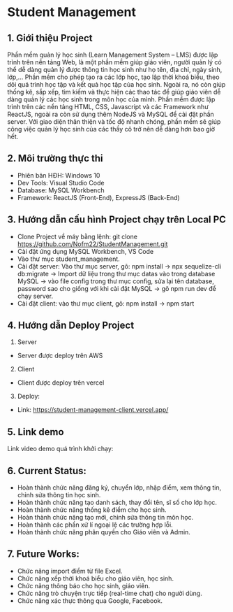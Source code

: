 # Student Management

## 1. Giới thiệu Project

Phần mềm quản lý học sinh (Learn Management System – LMS) được lập trình trên nền tảng Web, là một phần mềm giúp giáo viên, người quản lý có thể dễ dàng quản lý được thông tin học sinh như họ tên, địa chỉ, ngày sinh, lớp,… Phần mềm cho phép tạo ra các lớp học, tạo lập thời khoá biểu, theo dõi quá trình học tập và kết quả học tập của học sinh. Ngoài ra, nó còn giúp thống kê, sắp xếp, tìm kiếm và thực hiện các thao tác để giúp giáo viên dễ dàng quản lý các học sinh trong môn học của mình. Phần mềm được lập trình trên các nền tảng HTML, CSS, Javascript và các Framework như ReactJS, ngoài ra còn sử dụng thêm NodeJS và MySQL để cài đặt phần server. Với giao diện thân thiện và tốc độ nhanh chóng, phần mềm sẽ giúp công việc quản lý học sinh của các thầy cô trở nên dễ dàng hơn bao giờ hết.

## 2. Môi trường thực thi

- Phiên bản HĐH: Windows 10
- Dev Tools: Visual Studio Code
- Database: MySQL Workbench
- Framework: ReactJS (Front-End), ExpressJS (Back-End)

## 3. Hướng dẫn cấu hình Project chạy trên Local PC

- Clone Project về máy bằng lệnh: git clone https://github.com/Nofm22/StudentManagement.git
- Cài đặt ứng dụng MySQL Workbench, VS Code
- Vào thư mục student_management.
- Cài đặt server: Vào thư mục server, gõ: npm install -> npx sequelize-cli db:migrate -> Import dữ liệu trong thư mục datas vào trong database MySQL -> vào file config trong thư mục config, sửa lại tên database, password sao cho giống với khi cài đặt MySQL -> gõ npm run dev để chạy server.
- Cài đặt client: vào thư mục client, gõ: npm install -> npm start

## 4. Hướng dẫn Deploy Project

1. Server

- Server được deploy trên AWS

2. Client

- Client được deploy trên vercel

3. Deploy:

- Link: https://student-management-client.vercel.app/

## 5. Link demo

Link video demo quá trình khởi chạy:

## 6. Current Status:

- Hoàn thành chức năng đăng ký, chuyển lớp, nhập điểm, xem thông tin, chỉnh sửa thông tin học sinh.
- Hoàn thành chức năng tạo danh sách, thay đổi tên, sĩ số cho lớp học.
- Hoàn thành chức năng thống kê điểm cho học sinh.
- Hoàn thành chức năng tạo mới, chỉnh sửa thông tin môn học.
- Hoàn thành các phần xử lí ngoại lệ các trường hợp lỗi.
- Hoàn thành chức năng phân quyền cho Giáo viên và Admin.

## 7. Future Works:

- Chức năng import điểm từ file Excel.
- Chức năng xếp thời khoá biểu cho giáo viên, học sinh.
- Chức năng thông báo cho học sinh, giáo viên.
- Chức năng trò chuyện trực tiếp (real-time chat) cho người dùng.
- Chức năng xác thực thông qua Google, Facebook.
